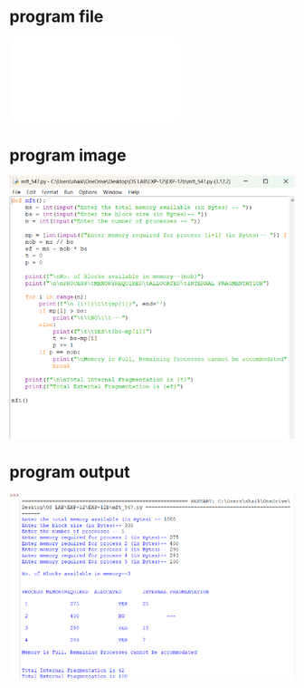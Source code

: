 # program file
![program file](mft_547.py)

# program image
![program_image](mft_547_program.png)

# program output
![program output](mft_547_output.png)
